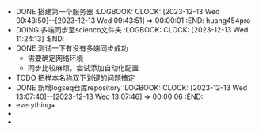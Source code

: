 - DONE 搭建第一个服务器
  :LOGBOOK:
  CLOCK: [2023-12-13 Wed 09:43:50]--[2023-12-13 Wed 09:43:51] =>  00:00:01
  :END:
  huang454pro
- DOING 多端同步至scienco文件夹
  :LOGBOOK:
  CLOCK: [2023-12-13 Wed 11:24:13]
  :END:
- DONE 测试一下有没有多端同步成功
	- 需要确定网络环境
	- 同步比较麻烦，尝试添加自动化配置
- TODO 把样本名称双下划键的问题搞定
- DONE 新增logseq仓库repository
  :LOGBOOK:
  CLOCK: [2023-12-13 Wed 13:07:40]--[2023-12-13 Wed 13:07:46] =>  00:00:06
  :END:
- everything+ [](es:/黄若晨/)
-
-